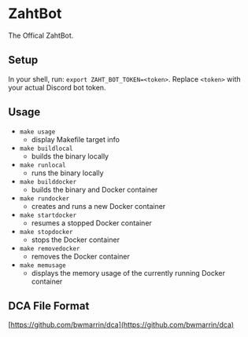 # ZahtBot

The Offical ZahtBot.

## Setup

In your shell, run: `export ZAHT_BOT_TOKEN=<token>`. Replace `<token>` with your actual Discord bot token.

## Usage

- `make usage`
  - display Makefile target info
- `make buildlocal`
  - builds the binary locally
- `make runlocal`
  - runs the binary locally
- `make builddocker`
  - builds the binary and Docker container
- `make rundocker`
  - creates and runs a new Docker container
- `make startdocker`
  - resumes a stopped Docker container
- `make stopdocker`
  - stops the Docker container
- `make removedocker`
  - removes the Docker container
- `make memusage`
  - displays the memory usage of the currently running Docker container

## DCA File Format

[https://github.com/bwmarrin/dca](https://github.com/bwmarrin/dca)
